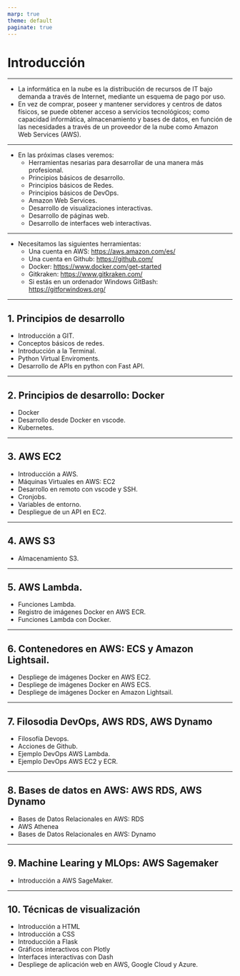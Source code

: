 ```yaml
---
marp: true
theme: default
paginate: true
---
```


<style>
img[alt~="center"] {
  display: block;
  margin: 0 auto;
}
</style>

#  Introducción


---

- La informática en la nube es la distribución de recursos de IT bajo demanda a través de Internet, mediante un esquema de pago por uso. 
- En vez de comprar, poseer y mantener servidores y centros de datos físicos, se puede obtener acceso a servicios tecnológicos; como capacidad informática, almacenamiento y bases de datos, en función de las necesidades a través de un proveedor de la nube como Amazon Web Services (AWS).

---

- En las próximas clases veremos:
  - Herramientas nesarias para desarrollar de una manera más profesional.
  - Principios básicos de desarrollo.
  - Principios básicos de Redes.
  - Principios básicos de DevOps.
  - Amazon Web Services.
  - Desarrollo de visualizaciones interactivas.
  - Desarrollo de páginas web.
  - Desarrollo de interfaces web interactivas.

---

- Necesitamos las siguientes herramientas:
  - Una cuenta en AWS: https://aws.amazon.com/es/
  - Una cuenta en Github: https://github.com/
  - Docker: https://www.docker.com/get-started
  - Gitkraken: https://www.gitkraken.com/
  - Si estás en un ordenador Windows GitBash: https://gitforwindows.org/

---
## 1. Principios de desarrollo
- Introducción a GIT.
- Conceptos básicos de redes.
- Introducción a la Terminal.
- Python Virtual Enviroments.
- Desarrollo de APIs en python con Fast API.

---
## 2. Principios de desarrollo: Docker
- Docker
- Desarrollo desde Docker en vscode.
- Kubernetes.

---
## 3. AWS EC2
- Introducción a AWS.
- Máquinas Virtuales en AWS: EC2
- Desarrollo en remoto con vscode y SSH.
- Cronjobs.
- Variables de entorno.
- Despliegue de un API en EC2.

---
## 4. AWS S3
- Almacenamiento S3.

---
## 5. AWS Lambda.
- Funciones Lambda.
- Registro de imágenes Docker en AWS ECR.
- Funciones Lambda con Docker.

---

## 6. Contenedores en AWS: ECS y Amazon Lightsail.
- Despliege de imágenes Docker en AWS EC2.
- Despliege de imágenes Docker en AWS ECS.
- Despliege de imágenes Docker en Amazon Lightsail.


---

## 7. Filosodia DevOps, AWS RDS, AWS Dynamo
- Filosofía Devops.
- Acciones de Github.
- Ejemplo DevOps AWS Lambda.
- Ejemplo DevOps AWS EC2 y ECR.

---

## 8. Bases de datos en AWS: AWS RDS, AWS Dynamo
- Bases de Datos Relacionales en AWS: RDS
- AWS Athenea
- Bases de Datos Relacionales en AWS: Dynamo

---

## 9. Machine Learing y MLOps: AWS Sagemaker
- Introducción a AWS SageMaker.

---

## 10. Técnicas de visualización
- Introducción a HTML
- Introducción a CSS
- Introducción a Flask
- Gráficos interactivos con Plotly
- Interfaces interactivas con Dash
- Despliege de aplicación web en AWS, Google Cloud y Azure.

